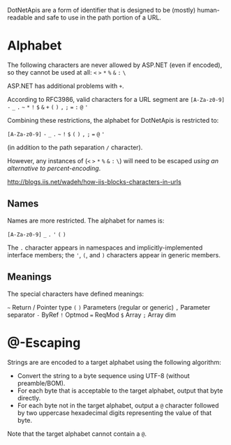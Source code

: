 DotNetApis are a form of identifier that is designed to be (mostly) human-readable and safe to use in the path portion of a URL.

# Alphabet

The following characters are never allowed by ASP.NET (even if encoded), so they cannot be used at all: `<` `>` `*` `%` `&` `:` `\`

ASP.NET has additional problems with `+`.

According to RFC3986, valid characters for a URL segment are `[A-Za-z0-9]` `-` `_` `.` `~` `*` `!` `$` `&` `+` `(` `)` `,` `;` `=` `:` `@` `'` 

Combining these restrictions, the alphabet for DotNetApis is restricted to:

`[A-Za-z0-9]` `-` `_` `.` `~` `!` `$` `(` `)` `,` `;` `=` `@` `'`

(in addition to the path separation `/` character).

However, any instances of (`<` `>` `*` `%` `&` `:` `\`) will need to be escaped *using an alternative to percent-encoding*.

http://blogs.iis.net/wadeh/how-iis-blocks-characters-in-urls

## Names

Names are more restricted. The alphabet for names is:

`[A-Za-z0-9]` `_` `.` `'` `(` `)`

The `.` character appears in namespaces and implicitly-implemented interface members; the `'`, `(`, and `)` characters appear in generic members.

## Meanings

The special characters have defined meanings:

`~` Return / Pointer type
`(` `)` Parameters (regular or generic)
`,` Parameter separator
`-` ByRef
`!` Optmod
`=` ReqMod
`$` Array
`;` Array dim

# @-Escaping

Strings are are encoded to a target alphabet using the following algorithm:

* Convert the string to a byte sequence using UTF-8 (without preamble/BOM).
* For each byte that is acceptable to the target alphabet, output that byte directly.
* For each byte not in the target alphabet, output a `@` character followed by two uppercase hexadecimal digits representing the value of that byte.

Note that the target alphabet cannot contain a `@`.

